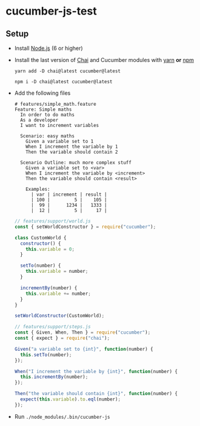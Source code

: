 # cucumber-js-test
## Setup

- Install [Node.js](https://nodejs.org) (6 or higher)
- Install the last version of [Chai](https://www.chaijs.com/) and Cucumber modules with [yarn](https://yarnpkg.com/en/) **or** [npm](https://www.npmjs.com/)

  ```
  yarn add -D chai@latest cucumber@latest

  npm i -D chai@latest cucumber@latest
  ```

* Add the following files

  ```gherkin
  # features/simple_math.feature
  Feature: Simple maths
    In order to do maths
    As a developer
    I want to increment variables

    Scenario: easy maths
      Given a variable set to 1
      When I increment the variable by 1
      Then the variable should contain 2

    Scenario Outline: much more complex stuff
      Given a variable set to <var>
      When I increment the variable by <increment>
      Then the variable should contain <result>

      Examples:
        | var | increment | result |
        | 100 |         5 |    105 |
        |  99 |      1234 |   1333 |
        |  12 |         5 |     17 |
  ```

  ```javascript
  // features/support/world.js
  const { setWorldConstructor } = require("cucumber");

  class CustomWorld {
    constructor() {
      this.variable = 0;
    }

    setTo(number) {
      this.variable = number;
    }

    incrementBy(number) {
      this.variable += number;
    }
  }

  setWorldConstructor(CustomWorld);
  ```

  ```javascript
  // features/support/steps.js
  const { Given, When, Then } = require("cucumber");
  const { expect } = require("chai");

  Given("a variable set to {int}", function(number) {
    this.setTo(number);
  });

  When("I increment the variable by {int}", function(number) {
    this.incrementBy(number);
  });

  Then("the variable should contain {int}", function(number) {
    expect(this.variable).to.eql(number);
  });
  ```

* Run `./node_modules/.bin/cucumber-js`